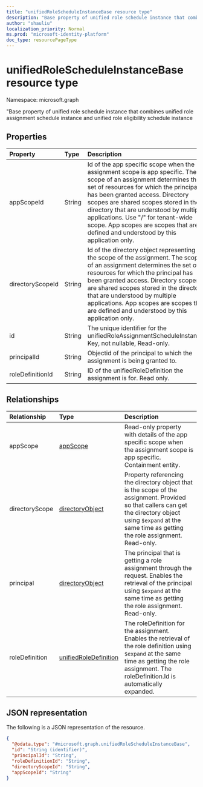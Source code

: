 ```yaml
---
title: "unifiedRoleScheduleInstanceBase resource type"
description: "Base property of unified role schedule instance that combines unified role assignment schedule instance and unified role eligibility schedule instance"
author: "shauliu"
localization_priority: Normal
ms.prod: "microsoft-identity-platform"
doc_type: resourcePageType
---
```


# unifiedRoleScheduleInstanceBase resource type

Namespace: microsoft.graph

"Base property of unified role schedule instance that combines unified role assignment schedule instance and unified role eligibility schedule instance

## Properties
|Property|Type|Description|
|:---|:---|:---|
|appScopeId|String|Id of the app specific scope when the assignment scope is app specific. The scope of an assignment determines the set of resources for which the principal has been granted access. Directory scopes are shared scopes stored in the directory that are understood by multiple applications. Use "/" for tenant-wide scope. App scopes are scopes that are defined and understood by this application only.|
|directoryScopeId|String|Id of the directory object representing the scope of the assignment. The scope of an assignment determines the set of resources for which the principal has been granted access. Directory scopes are shared scopes stored in the directory that are understood by multiple applications. App scopes are scopes that are defined and understood by this application only.|
|id|String|The unique identifier for the unifiedRoleAssignmentScheduleInstance. Key, not nullable, Read-only.|
|principalId|String|Objectid of the principal to which the assignment is being granted to.|
|roleDefinitionId|String|ID of the unifiedRoleDefinition the assignment is for. Read only.|

## Relationships
|Relationship|Type|Description|
|:---|:---|:---|
|appScope|[appScope](../resources/appscope.md)|Read-only property with details of the app specific scope when the assignment scope is app specific. Containment entity. |
|directoryScope|[directoryObject](../resources/directoryobject.md)|Property referencing the directory object that is the scope of the assignment. Provided so that callers can get the directory object using `$expand` at the same time as getting the role assignment. Read-only.|
|principal|[directoryObject](../resources/directoryobject.md)|The principal that is getting a role assignment through the request. Enables the retrieval of the principal using `$expand` at the same time as getting the role assignment. Read-only.|
|roleDefinition|[unifiedRoleDefinition](../resources/unifiedroledefinition.md)|The roleDefinition for the assignment. Enables the retrieval of the role definition using `$expand` at the same time as getting the role assignment. The roleDefinition.Id is automatically expanded.|

## JSON representation
The following is a JSON representation of the resource.
<!-- {
  "blockType": "resource",
  "keyProperty": "id",
  "@odata.type": "microsoft.graph.unifiedRoleScheduleInstanceBase",
  "openType": false
}
-->
``` json
{
  "@odata.type": "#microsoft.graph.unifiedRoleScheduleInstanceBase",
  "id": "String (identifier)",
  "principalId": "String",
  "roleDefinitionId": "String",
  "directoryScopeId": "String",
  "appScopeId": "String"
}
```
